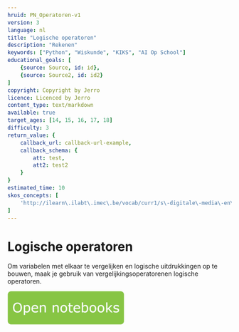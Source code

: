 ```yaml
---
hruid: PN_Operatoren-v1
version: 3
language: nl
title: "Logische operatoren"
description: "Rekenen"
keywords: ["Python", "Wiskunde", "KIKS", "AI Op School"]
educational_goals: [
    {source: Source, id: id}, 
    {source: Source2, id: id2}
]
copyright: Copyright by Jerro
licence: Licenced by Jerro
content_type: text/markdown
available: true
target_ages: [14, 15, 16, 17, 18]
difficulty: 3
return_value: {
    callback_url: callback-url-example,
    callback_schema: {
        att: test,
        att2: test2
    }
}
estimated_time: 10
skos_concepts: [
    'http://ilearn\.ilabt\.imec\.be/vocab/curr1/s\-digitale\-media\-en\-toepassingen'
]
---
```


# Logische operatoren
Om variabelen met elkaar te vergelijken en logische uitdrukkingen op te bouwen, maak je gebruik van vergelijkingsoperatorenen logische operatoren.

[![](embed/Knop.png "Knop")](https://kiks.ilabt.imec.be/jupyterhub/?id=1020 "Notebooks Rekenen")

